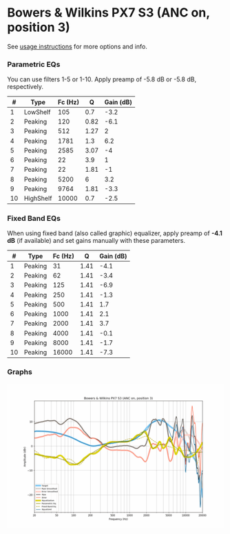 # Bowers & Wilkins PX7 S3 (ANC on, position 3)
See [usage instructions](https://github.com/jaakkopasanen/AutoEq#usage) for more options and info.

### Parametric EQs
You can use filters 1-5 or 1-10. Apply preamp of -5.8 dB or -5.8 dB, respectively.

|   # | Type      |   Fc (Hz) |    Q |   Gain (dB) |
|-----|-----------|-----------|------|-------------|
|   1 | LowShelf  |       105 | 0.7  |        -3.2 |
|   2 | Peaking   |       120 | 0.82 |        -6.1 |
|   3 | Peaking   |       512 | 1.27 |         2   |
|   4 | Peaking   |      1781 | 1.3  |         6.2 |
|   5 | Peaking   |      2585 | 3.07 |        -4   |
|   6 | Peaking   |        22 | 3.9  |         1   |
|   7 | Peaking   |        22 | 1.81 |        -1   |
|   8 | Peaking   |      5200 | 6    |         3.2 |
|   9 | Peaking   |      9764 | 1.81 |        -3.3 |
|  10 | HighShelf |     10000 | 0.7  |        -2.5 |

### Fixed Band EQs
When using fixed band (also called graphic) equalizer, apply preamp of **-4.1 dB** (if available) and set gains manually with these parameters.

|   # | Type    |   Fc (Hz) |    Q |   Gain (dB) |
|-----|---------|-----------|------|-------------|
|   1 | Peaking |        31 | 1.41 |        -4.1 |
|   2 | Peaking |        62 | 1.41 |        -3.4 |
|   3 | Peaking |       125 | 1.41 |        -6.9 |
|   4 | Peaking |       250 | 1.41 |        -1.3 |
|   5 | Peaking |       500 | 1.41 |         1.7 |
|   6 | Peaking |      1000 | 1.41 |         2.1 |
|   7 | Peaking |      2000 | 1.41 |         3.7 |
|   8 | Peaking |      4000 | 1.41 |        -0.1 |
|   9 | Peaking |      8000 | 1.41 |        -1.7 |
|  10 | Peaking |     16000 | 1.41 |        -7.3 |

### Graphs
![](./Bowers%20&%20Wilkins%20PX7%20S3%20(ANC%20on,%20position%203).png)
